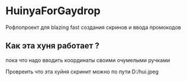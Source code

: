 # HuinyaForGaydrop

Рофлопроект для blazing fast создания скринов и ввода промокодов

## Как эта хуня работает ?

пока что надо вводить координаты своими очумелыми ручками

Провреить что эта хуйня скринит можно по пути D:/hui.jpeg
